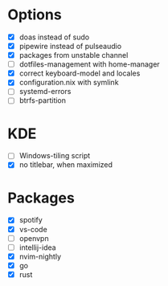 # Options

- [x] doas instead of sudo
- [x] pipewire instead of pulseaudio
- [x] packages from unstable channel
- [ ] dotfiles-management with home-manager
- [x] correct keyboard-model and locales
- [x] configuration.nix with symlink
- [ ] systemd-errors
- [ ] btrfs-partition

# KDE

- [ ] Windows-tiling script
- [x] no titlebar, when maximized

# Packages

- [x] spotify
- [x] vs-code
- [ ] openvpn
- [ ] intellij-idea
- [x] nvim-nightly
- [x] go
- [x] rust
